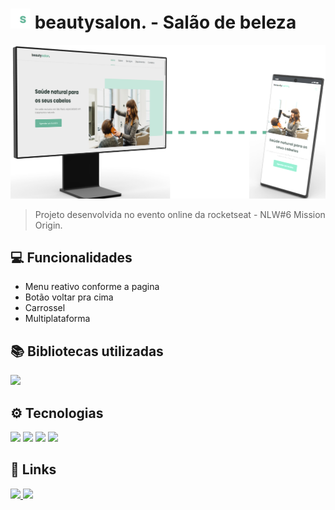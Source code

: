 # <a href = "https://carloscunha611.github.io/beautysalon/" target = 'blank'> <img src = "./assets/favicon.png"></a> beautysalon. - Salão de beleza

![preview](./.github/preview.png)

> Projeto desenvolvida no evento online da rocketseat - NLW#6 Mission Origin.

## 💻 Funcionalidades

- Menu reativo conforme a pagina
- Botão voltar pra cima
- Carrossel
- Multiplataforma

## 📚 Bibliotecas utilizadas

<a href = "https://swiperjs.com/">
<img src="https://img.shields.io/badge/Swiper%20-323330?style=for-the-badge&logo=swiper&logoColor=blue" /></a>

## ⚙ Tecnologias

<img src="https://cdn.jsdelivr.net/gh/devicons/devicon/icons/html5/html5-original.svg" width = 40/> <img src="https://cdn.jsdelivr.net/gh/devicons/devicon/icons/css3/css3-original.svg" width = 40/> <img src="https://cdn.jsdelivr.net/gh/devicons/devicon/icons/javascript/javascript-plain.svg" width = 40 /> <img src="https://cdn.jsdelivr.net/gh/devicons/devicon/icons/git/git-original.svg" width = 40/>

## 🔗 Links

<a href = "https://t.me/Carloscunha611" target = '_blank'><img src='https://img.shields.io/badge/Telegram-2CA5E0?style=for-the-badge&logo=telegram&logoColor=white' target = '_blank' > <a href = "https://www.linkedin.com/in/carloscunha611/" target = '_blank'><img src="https://img.shields.io/badge/LinkedIn-0077B5?style=for-the-badge&logo=linkedin&logoColor=white"/></a>
